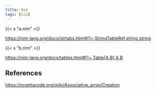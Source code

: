 ```yaml
---
title: Nim
tags: [nim]
---
```


{{< s "a.nim" >}}

<https://nim-lang.org/docs/strtabs.html#[]=,StringTableRef,string,string>

{{< s "b.nim" >}}

<https://nim-lang.org/docs/tables.html#[]=,Table[A,B],A,B>

## References

<https://rosettacode.org/wiki/Associative_array/Creation>
